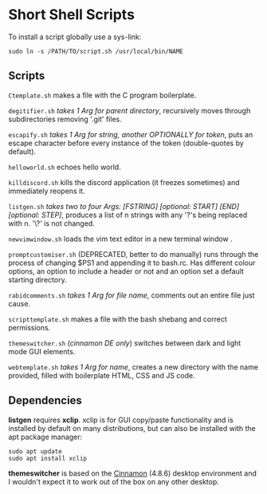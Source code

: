 # Short Shell Scripts
To install a script globally use a sys-link:
```
sudo ln -s /PATH/TO/script.sh /usr/local/bin/NAME
```
## Scripts
`Ctemplate.sh` makes a file with the C program boilerplate.

`degitifier.sh` _takes 1 Arg for parent directory_, recursively moves through subdirectories removing '.git' files.

`escapify.sh` _takes 1 Arg for string, another OPTIONALLY for token_, puts an escape character before every instance of the token (double-quotes by default).

`helloworld.sh` echoes hello world.

`killdiscord.sh` kills the discord application (it freezes sometimes) and immediately reopens it.

`listgen.sh` _takes two to four Args: [FSTRING] [optional: START] [END] [optional: STEP]_, produces a list of n strings with any '?'s being replaced with n. '\\?' is not changed.

`newvimwindow.sh` loads the vim text editor in a new terminal window .

`promptcustomiser.sh` (DEPRECATED, better to do manually) runs through the process of changing $PS1 and appending it to bash.rc. Has different colour options, an option to include a header or not and an option set a default starting directory.

`rabidcomments.sh` _takes 1 Arg for file name_, comments out an entire file just cause.

`scripttemplate.sh` makes a file with the bash shebang and correct permissions.

`themeswitcher.sh` (_cinnamon DE only_) switches between dark and light mode GUI elements.

`webtemplate.sh` _takes 1 Arg for name_, creates a new directory with the name provided, filled with boilerplate HTML, CSS and JS code.

## Dependencies
__listgen__ requires __xclip__. xclip is for GUI copy/paste functionality and is installed by default on many distributions, but can also be installed with the apt package manager:
```
sudo apt update
sudo apt install xclip
```

__themeswitcher__ is based on the [Cinnamon](https://en.wikipedia.org/wiki/Cinnamon_(desktop_environment)) (4.8.6) desktop environment and I wouldn't expect it to work out of the box on any other desktop.
